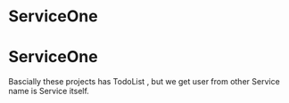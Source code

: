 # ServiceOne
# ServiceOne
Bascially  these projects has TodoList , but we get user from other 
Service name is Service itself.
